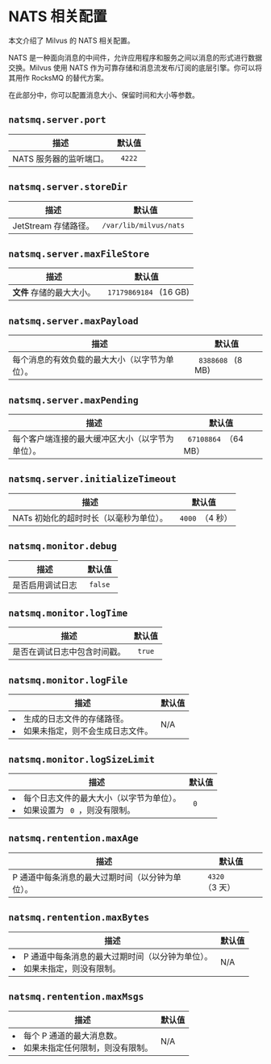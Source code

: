 

# NATS 相关配置

本文介绍了 Milvus 的 NATS 相关配置。

NATS 是一种面向消息的中间件，允许应用程序和服务之间以消息的形式进行数据交换。Milvus 使用 NATS 作为可靠存储和消息流发布/订阅的底层引擎。你可以将其用作 RocksMQ 的替代方案。

在此部分中，你可以配置消息大小、保留时间和大小等参数。

## `natsmq.server.port`

<table id="rocksmq.path">
  <thead>
    <tr>
      <th class="width80"> 描述 </th>
      <th class="width20"> 默认值 </th> 
    </tr>
  </thead>
  <tbody>
    <tr>
      <td>
        NATS 服务器的监听端口。
      </td>
      <td> <code> 4222 </code> </td>
    </tr>
  </tbody>
</table>

## `natsmq.server.storeDir`

<table id="rocksmq.path">
  <thead>
    <tr>
      <th class="width80"> 描述 </th>
      <th class="width20"> 默认值 </th>
    </tr>
  </thead>
  <tbody>
    <tr>
      <td>
        JetStream 存储路径。
      </td>
      <td> <code>/var/lib/milvus/nats </code> </td>
    </tr>
  </tbody>
</table>

## `natsmq.server.maxFileStore`

<table id="rocksmq.path">
  <thead>
    <tr>
      <th class="width80"> 描述 </th>
      <th class="width20"> 默认值 </th>
    </tr>
  </thead>
  <tbody>
    <tr>
      <td>
        <b> 文件 </b> 存储的最大大小。
      </td>
      <td> <code> 17179869184 </code> (16 GB)</td>
    </tr>
  </tbody>
</table>

## `natsmq.server.maxPayload`

<table id="rocksmq.path">
  <thead>
    <tr>
      <th class="width80"> 描述 </th>
      <th class="width20"> 默认值 </th>
    </tr>
  </thead>
  <tbody>
    <tr>
      <td>
        每个消息的有效负载的最大大小（以字节为单位）。
      </td>
      <td> <code> 8388608 </code> (8 MB)</td>
    </tr>
  </tbody>
</table>

## `natsmq.server.maxPending`






<table id="rocksmq.path">
  <thead>
    <tr>
      <th class="width80"> 描述 </th>
      <th class="width20"> 默认值 </th>
    </tr>
  </thead>
  <tbody>
    <tr>
      <td>
        每个客户端连接的最大缓冲区大小（以字节为单位）。
      </td>
      <td> <code> 67108864 </code>（64 MB）</td>
    </tr>
  </tbody>
</table>

## `natsmq.server.initializeTimeout`

<table id="rocksmq.path">
  <thead>
    <tr>
      <th class="width80"> 描述 </th>
      <th class="width20"> 默认值 </th>
    </tr>
  </thead>
  <tbody>
    <tr>
      <td>
        NATs 初始化的超时时长（以毫秒为单位）。
      </td>
      <td> <code> 4000 </code>（4 秒）</td>
    </tr>
  </tbody>
</table>

## `natsmq.monitor.debug`

<table id="rocksmq.path">
  <thead>
    <tr>
      <th class="width80"> 描述 </th>
      <th class="width20"> 默认值 </th>
    </tr>
  </thead>
  <tbody>
    <tr>
      <td>
        是否启用调试日志
      </td>
      <td> <code> false </code> </td>
    </tr>
  </tbody>
</table>

## `natsmq.monitor.logTime`

<table id="rocksmq.path">
  <thead>
    <tr>
      <th class="width80"> 描述 </th>
      <th class="width20"> 默认值 </th>
    </tr>
  </thead>
  <tbody>
    <tr>
      <td>
        是否在调试日志中包含时间戳。
      </td>
      <td> <code> true </code> </td>
    </tr>
  </tbody>
</table>

## `natsmq.monitor.logFile`

<table id="rocksmq.path">
  <thead>
    <tr>
      <th class="width80"> 描述 </th>
      <th class="width20"> 默认值 </th>
    </tr>
  </thead>
  <tbody>
    <tr>
      <td>
        <li> 生成的日志文件的存储路径。</li>
        <li> 如果未指定，则不会生成日志文件。</li>
      </td>
      <td> N/A </td>
    </tr>
  </tbody>
</table>

## `natsmq.monitor.logSizeLimit`
 





<table id="rocksmq.path">
  <thead>
    <tr>
      <th class="width80"> 描述 </th>
      <th class="width20"> 默认值 </th>
    </tr>
  </thead>
  <tbody>
    <tr>
      <td>
        <li> 每个日志文件的最大大小（以字节为单位）。</li>
        <li> 如果设置为 <code> 0 </code>，则没有限制。</li>
      </td>
      <td> <code> 0 </code> </td>
    </tr>
  </tbody>
</table>

## `natsmq.rentention.maxAge`

<table id="rocksmq.path">
  <thead>
    <tr>
      <th class="width80"> 描述 </th>
      <th class="width20"> 默认值 </th>
    </tr>
  </thead>
  <tbody>
    <tr>
      <td>
        P 通道中每条消息的最大过期时间（以分钟为单位）。
      </td>
      <td> <code> 4320 </code>（3 天）</td>
    </tr>
  </tbody>
</table>

## `natsmq.rentention.maxBytes`

<table id="rocksmq.path">
  <thead>
    <tr>
      <th class="width80"> 描述 </th>
      <th class="width20"> 默认值 </th>
    </tr>
  </thead>
  <tbody>
    <tr>
      <td>
        <li> P 通道中每条消息的最大过期时间（以分钟为单位）。</li>
        <li> 如果未指定，则没有限制。</li>
      </td>
      <td> N/A </td>
    </tr>
  </tbody>
</table>

## `natsmq.rentention.maxMsgs`





<table id="rocksmq.path">
  <thead>
    <tr>
      <th class="width80"> 描述 </th>
      <th class="width20"> 默认值 </th>
    </tr>
  </thead>
  <tbody>
    <tr>
      <td>
        <li> 每个 P 通道的最大消息数。</li>
        <li> 如果未指定任何限制，则没有限制。</li>
      </td>
      <td> N/A </td>
    </tr>
  </tbody>
</table>
